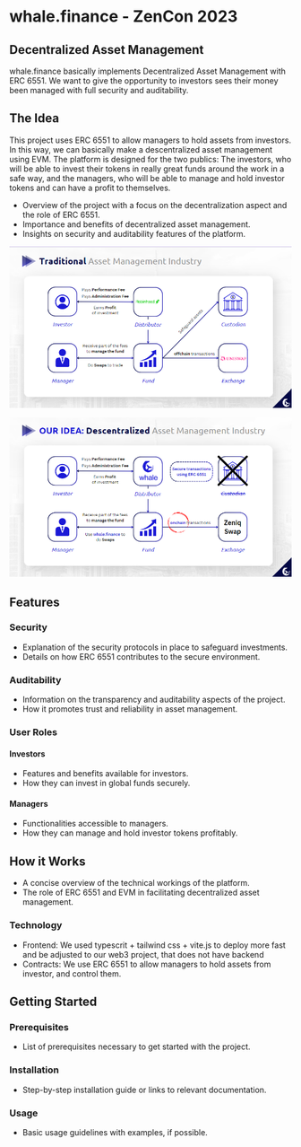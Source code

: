 # whale.finance - ZenCon 2023

## Decentralized Asset Management

whale.finance basically implements Decentralized Asset Management with ERC 6551. We want to give the opportunity to investors sees their money been managed with full security and auditability.

## The Idea

This project uses ERC 6551 to allow managers to hold assets from investors. In this way, we can basically make a descentralized asset management using EVM. The platform is designed for the two publics: The investors, who will be able to invest their tokens in really great funds around the work in a safe way, and the managers, who will be able to manage and hold investor tokens and can have a profit to themselves.

- Overview of the project with a focus on the decentralization aspect and the role of ERC 6551.
- Importance and benefits of decentralized asset management.
- Insights on security and auditability features of the platform.

![Project Logo](./frontend/src/assets/traditional_am.png)

![Project Logo](./frontend/src/assets/descentralized_am.png)

## Features
### Security
- Explanation of the security protocols in place to safeguard investments.
- Details on how ERC 6551 contributes to the secure environment.

### Auditability
- Information on the transparency and auditability aspects of the project.
- How it promotes trust and reliability in asset management.

### User Roles
#### Investors
- Features and benefits available for investors.
- How they can invest in global funds securely.

#### Managers
- Functionalities accessible to managers.
- How they can manage and hold investor tokens profitably.

## How it Works
- A concise overview of the technical workings of the platform.
- The role of ERC 6551 and EVM in facilitating decentralized asset management.

### Technology

- Frontend: We used typescrit + tailwind css + vite.js to deploy more fast and be adjusted to our web3 project, that does not have backend
- Contracts: We use  ERC 6551 to allow managers to hold assets from investor, and control them. 

## Getting Started
### Prerequisites
- List of prerequisites necessary to get started with the project.

### Installation
- Step-by-step installation guide or links to relevant documentation.

### Usage
- Basic usage guidelines with examples, if possible.

